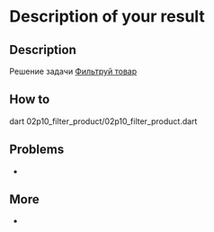 # Description of your result



## Description

Решение задачи [Фильтруй товар](https://go.teachbase.ru/viewer/sessions/633782/tasks/283809)

## How to

dart 02p10_filter_product/02p10_filter_product.dart

## Problems

-

## More

-

